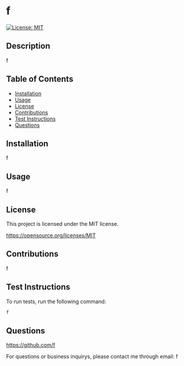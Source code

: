 # f

[![License: MIT](https://img.shields.io/badge/License-MIT-yellow.svg)](https://opensource.org/licenses/MIT)

## Description
f

## Table of Contents

- [Installation](#installation)
- [Usage](#usage)
- [License](#license)
- [Contributions](#contributions)
- [Test Instructions](#test-instructions)
- [Questions](#questions)
## Installation

f

## Usage

f

## License

This project is licensed under the MIT license.

https://opensource.org/licenses/MIT

## Contributions

f

## Test Instructions

To run tests, run the following command: 

```md
f
```

## Questions

https://github.com/f

For questions or business inquirys, please contact me through email: f
